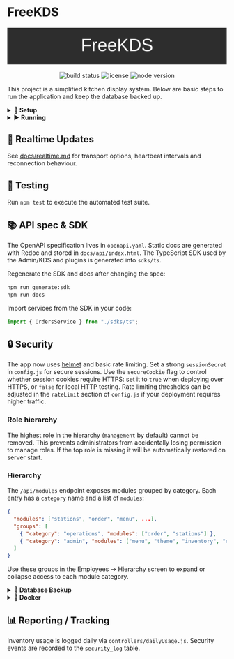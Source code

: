 # FreeKDS

<p align="center">
  <img src="docs/banner.svg" alt="FreeKDS banner" />
</p>

<p align="center">
  <img alt="build status" src="https://img.shields.io/badge/build-passing-brightgreen" />
  <img alt="license" src="https://img.shields.io/badge/license-ISC-blue" />
  <img alt="node version" src="https://img.shields.io/badge/node-%3E=18-blue" />
</p>

This project is a simplified kitchen display system. Below are basic steps to run the application and keep the database backed up.

<details>
<summary>🚀 <strong>Setup</strong></summary>

1. Install Node.js (v18+) and MySQL.
2. Run `npm install` to install dependencies.
3. Update `config.js` with your database credentials and session settings.
4. Import `schema.sql` into your MySQL server.
5. (Optional) Set `GITHUB_REPO` in `config.js` to enable GitHub update checks.
6. Session data is stored in MySQL using
   [`express-mysql-session`](https://www.npmjs.com/package/express-mysql-session).
   The required table is created automatically on first run.
7. Set `VITE_API_URL` to the Express server's base URL when running or building the React frontend.

</details>

<details>
<summary>▶️ <strong>Running</strong></summary>

Use `npm start` (or `./start.sh`) to start the Express API on `http://localhost:$PORT`.
Start the React frontend separately:

```bash
VITE_API_URL=http://localhost:$PORT npm run dev   # Development
VITE_API_URL=http://localhost:$PORT npm run build # Production build
```

Serve the generated `public/dist` directory with any static host or proxy.

When `DB_HOST` is set, `start.sh` waits for the database using `nc` from
`netcat-openbsd`. Set `SKIP_DB_WAIT=1` to skip this step. If `nc` isn't
available, the script logs a warning and continues without waiting.

</details>

## 🔌 Realtime Updates
See [docs/realtime.md](docs/realtime.md) for transport options, heartbeat intervals and reconnection behaviour.

## 🧪 Testing
Run `npm test` to execute the automated test suite.

## 📚 API spec & SDK
The OpenAPI specification lives in `openapi.yaml`. Static docs are generated
with Redoc and stored in `docs/api/index.html`. The TypeScript SDK used by the
Admin/KDS and plugins is generated into `sdks/ts`.

Regenerate the SDK and docs after changing the spec:

```bash
npm run generate:sdk
npm run docs
```

Import services from the SDK in your code:

```ts
import { OrdersService } from "./sdks/ts";
```

## 🔒 Security
The app now uses [helmet](https://github.com/helmetjs/helmet) and basic rate limiting. Set a strong `sessionSecret` in `config.js` for secure sessions. Use the `secureCookie` flag to control whether session cookies require HTTPS: set it to `true` when deploying over HTTPS, or `false` for local HTTP testing. Rate limiting thresholds can be adjusted in the `rateLimit` section of `config.js` if your deployment requires higher traffic.

### Role hierarchy
The highest role in the hierarchy (`management` by default) cannot be removed. This prevents administrators from accidentally losing permission to manage roles. If the top role is missing it will be automatically restored on server start.

### Hierarchy
The `/api/modules` endpoint exposes modules grouped by category. Each entry has a `category` name and a list of `modules`:

```json
{
  "modules": ["stations", "order", "menu", ...],
  "groups": [
    { "category": "operations", "modules": ["order", "stations"] },
    { "category": "admin", "modules": ["menu", "theme", "inventory", "reports", "employees", "locations"] }
  ]
}
```

Use these groups in the Employees &rarr; Hierarchy screen to expand or collapse access to each module category.

<details>
<summary>💾 <strong>Database Backup</strong></summary>

Automated daily backups are created in the `BACKUP_DIR` directory. You can create or restore backups from the **Backups** tab in the admin interface. To create a backup from the command line use:

```bash
npm run backup
```

</details>

<details>
<summary>🐳 <strong>Docker</strong></summary>

The project includes a `Dockerfile` and `docker-compose.yml` for containerised
development. Ensure Docker Desktop or the Docker daemon is running. Build and
start the stack with:

```bash
docker compose up --build  # `docker-compose` also works on older versions
```

`docker compose` starts two services:

- **app** – the Node.js server defined by the Dockerfile.
- **mysql** – a MySQL 8 instance with persistent storage.

The app image includes a health check that polls `http://localhost:$PORT/health`
to determine when the server is ready. Docker Compose relies on this built-in
check without redefining it.

The application container installs the MySQL client so commands like schema
creation and backups work inside the container.

Database credentials default to the values in `config.js`. You can override them
by exporting the `DB_USER`, `DB_PASSWORD`, `DB_NAME`, and `DB_PORT`
environment variables before running compose:

```bash
export DB_USER=myuser
export DB_PASSWORD=mypassword
export DB_NAME=mydb
export DB_PORT=3306
docker compose up
```

Alternatively edit `config.js` to change the default settings. On first start
the MySQL container automatically initializes the schema using `schema.sql`.

The Dockerfile installs system packages, including the MySQL client and
`netcat-openbsd`, as the `root` user. `netcat-openbsd` allows `start.sh` to
wait for the database during container startup. After the project files are
copied, permissions are adjusted so the files belong to the unprivileged
`node` user, and the container switches to that user so the application runs
without full container privileges. The container only runs the Express API;
serve the React build from a separate static host or proxy.

</details>

## 📊 Reporting / Tracking
Inventory usage is logged daily via `controllers/dailyUsage.js`. Security events are recorded to the `security_log` table.
